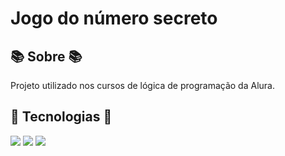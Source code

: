 <h1>Jogo do número secreto</h1>


<h2>📚 Sobre 📚</h2>
<p>Projeto utilizado nos cursos de lógica de programação da Alura.</p>


<h2>🚀 Tecnologias 🚀</h2>
<div>
  <img src="https://img.shields.io/badge/HTML-239120?style=for-the-badge&logo=html5&logoColor=white">
  <img src="https://img.shields.io/badge/CSS-239120?&style=for-the-badge&logo=css3&logoColor=white">
  <img src="https://img.shields.io/badge/JavaScript-F7DF1E?style=for-the-badge&logo=javascript&logoColor=black">
</div>
